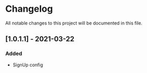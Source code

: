 # Changelog 
All notable changes to this project will be documented in this file.


## [1.0.1.1] - 2021-03-22
### Added
- SignUp config
